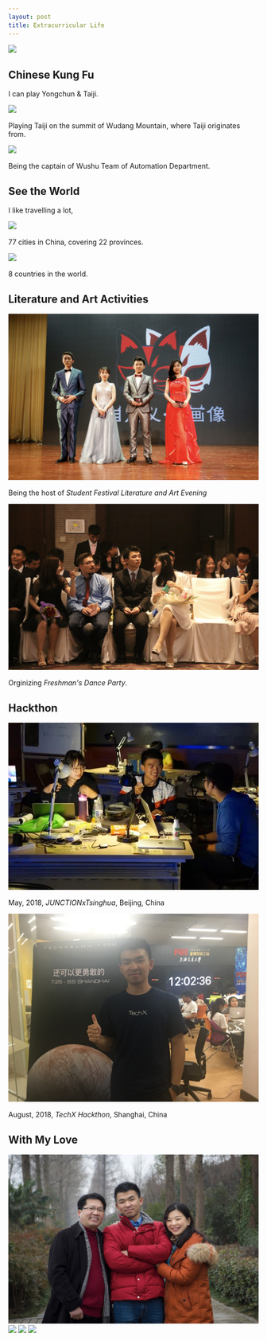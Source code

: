 ```yaml
---
layout: post
title: Extracurricular Life
---
```

<img src="/images/fulls/brilliant.jpg" class="fit image"> 

## Chinese Kung Fu

I can play Yongchun & Taiji.

<img src="/images/fulls/taiji1.jpg" class="fit image"> 

Playing Taiji on the summit of Wudang Mountain, where Taiji originates from.

<img src="/images/fulls/taiji2.jpeg" class="fit image"> 

Being the captain of Wushu Team of Automation Department.

## See the World

I like travelling a lot,

<img src="/images/fulls/china.jpg" class="fit image"> 

77 cities in China, covering 22 provinces.

<img src="/images/fulls/world.jpg" class="fit image"> 

8 countries in the world.

## Literature and Art Activities

<img src="/images/fulls/host1.jpg" class="fit image"> 

Being the host of *Student Festival Literature and Art Evening*

<img src="/images/fulls/dance1.jpg" class="fit image"> 

Orginizing *Freshman's Dance Party*.

## Hackthon

<img src="/images/fulls/hackthon3.jpg" class="fit image"> 

May, 2018, *JUNCTIONxTsinghua*, Beijing, China 

<img src="/images/fulls/hackthon4.jpg" class="fit image"> 

August, 2018, *TechX Hackthon*, Shanghai, China

## With My Love

<img src="/images/fulls/love1.jpg" class="fit image"> 

<img src="/images/fulls/love.jpg" class="fit image"> 

<img src="/images/fulls/love4.png" class="fit image"> 

<img src="/images/fulls/love5.png" class="fit image"> 